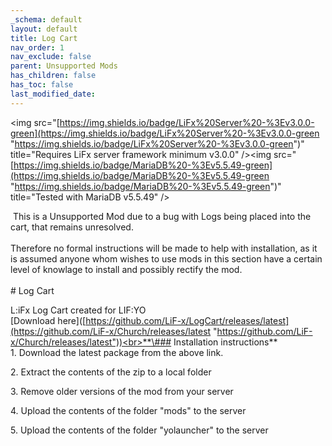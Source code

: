 ```yaml
---
_schema: default
layout: default
title: Log Cart
nav_order: 1
nav_exclude: false
parent: Unsupported Mods
has_children: false
has_toc: false
last_modified_date:
---
```

&lt;img src="[https://img.shields.io/badge/LiFx%20Server%20-%3Ev3.0.0-green](https://img.shields.io/badge/LiFx%20Server%20-%3Ev3.0.0-green "https://img.shields.io/badge/LiFx%20Server%20-%3Ev3.0.0-green")" title="Requires LiFx server framework minimum v3.0.0" /&gt;&lt;img src="[https://img.shields.io/badge/MariaDB%20-%3Ev5.5.49-green](https://img.shields.io/badge/MariaDB%20-%3Ev5.5.49-green "https://img.shields.io/badge/MariaDB%20-%3Ev5.5.49-green")" title="Tested with MariaDB v5.5.49" /&gt;

&nbsp;This is a Unsupported Mod due to a bug with Logs being placed into the cart, that remains unresolved.<br><br>Therefore no formal instructions will be made to help with installation, as it is assumed anyone whom wishes to use mods in this section have a certain level of knowlage to install and possibly rectify the mod.<br><br>\# Log Cart

L:iFx Log Cart created for LIF:YO<br>\[Download here\]([https://github.com/LiF-x/LogCart/releases/latest](https://github.com/LiF-x/Church/releases/latest "https://github.com/LiF-x/Church/releases/latest"))<br>**\### Installation instructions**<br>1\. Download the latest package from the above link.

2\. Extract the contents of the zip to a local folder

3\. Remove older versions of the mod from your server

4\. Upload the contents of the folder "mods" to the server

5\. Upload the contents of the folder "yolauncher" to the server